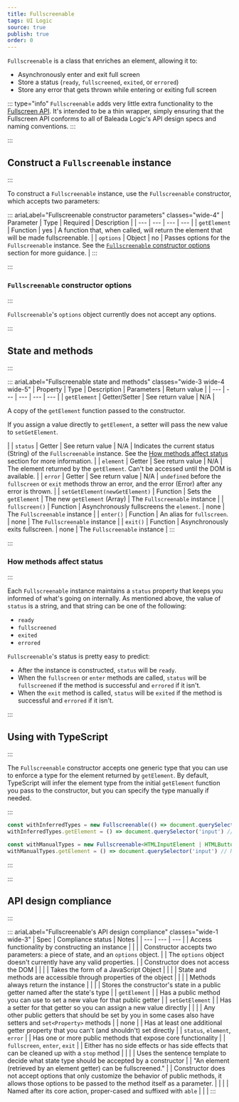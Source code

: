 ```yaml
---
title: Fullscreenable
tags: UI Logic
source: true
publish: true
order: 0
---
```


`Fullscreenable` is a class that enriches an element, allowing it to:
- Asynchronously enter and exit full screen
- Store a status (`ready`, `fullscreened`, `exited`, or `errored`)
- Store any error that gets thrown while entering or exiting full screen

::: type="info"
`Fullscreenable` adds very little extra functionality to the [Fullscreen API](https://developer.mozilla.org/en-US/docs/Web/API/Fullscreen_API). It's intended to be a thin wrapper, simply ensuring that the Fullscreen API conforms to all of Baleada Logic's API design specs and naming conventions.
:::


:::
## Construct a `Fullscreenable` instance
:::

To construct a `Fullscreenable` instance, use the `Fullscreenable` constructor, which accepts two parameters:

::: ariaLabel="Fullscreenable constructor parameters" classes="wide-4"
| Parameter | Type | Required | Description |
| --- | --- | --- | --- |
| `getElement` | Function | yes | A function that, when called, will return the element that will be made fullscreenable. |
| `options` | Object | no | Passes options for the `Fullscreenable` instance. See the [`Fullscreenable` constructor options](#Fullscreenable-constructor-options) section for more guidance. |
:::


:::
### `Fullscreenable` constructor options
:::

`Fullscreenable`'s `options` object currently does not accept any options.


:::
## State and methods
:::

::: ariaLabel="Fullscreenable state and methods" classes="wide-3 wide-4 wide-5"
| Property | Type | Description | Parameters | Return value |
| --- | --- | --- | --- | --- |
| `getElement` | Getter/Setter | See return value | N/A | <p>A copy of the `getElement` function passed to the constructor.</p><p>If you assign a value directly to `getElement`, a setter will pass the new value to `setGetElement`.</p> |
| `status` | Getter | See return value | N/A | Indicates the current status (String) of the `Fullscreenable` instance. See the [How methods affect status](#how-methods-affect-status) section for more information. |
| `element` | Getter | See return value | N/A | The element returned by the `getElement`. Can't be accessed until the DOM is available. |
| `error` | Getter | See return value | N/A | `undefined` before the `fullscreen` or `exit` methods throw an error, and the error (Error) after any error is thrown. |
| `setGetElement(newGetElement)` | Function | Sets the `getElement` | The new `getElement` (Array) | The `Fullscreenable` instance |
| `fullscreen()` | Function | Asynchronously fullscreens the `element`. | none | The `Fullscreenable` instance |
| `enter()` | Function | An alias for `fullscreen`. | none | The `Fullscreenable` instance |
| `exit()` | Function | Asynchronously exits fullscreen. | none | The `Fullscreenable` instance |
:::


:::
### How methods affect status
:::

Each `Fullscreenable` instance maintains a `status` property that keeps you informed of what's going on internally. As mentioned above, the value of `status` is a string, and that string can be one of the following:
- `ready`
- `fullscreened`
- `exited`
- `errored`

`Fullscreenable`'s status is pretty easy to predict:
- After the instance is constructed, `status` will be `ready`.
- When the `fullscreen` or `enter` methods are called, `status` will be `fullscreened` if the method is successful and `errored` if it isn't.
- When the `exit` method is called, `status` will be `exited` if the method is successful and `errored` if it isn't.


:::
## Using with TypeScript
:::

The `Fullscreenable` constructor accepts one generic type that you can use to enforce a type for the element returned by `getElement`. By default, TypeScript will infer the element type from the initial `getElement` function you pass to the constructor, but you can specify the type manually if needed.

:::
```ts
const withInferredTypes = new Fullscreenable(() => document.querySelector('button'))
withInferredTypes.getElement = () => document.querySelector('input') // Type error

const withManualTypes = new Fullscreenable<HTMLInputElement | HTMLButtonElement>(() => document.querySelector('button'))
withManualTypes.getElement = () => document.querySelector('input') // No type error
```
:::


:::
## API design compliance
:::

::: ariaLabel="Fullscreenable's API design compliance"  classes="wide-1 wide-3"
| Spec | Compliance status | Notes |
| --- | --- | --- |
| Access functionality by constructing an instance | <BrandApiDesignSpecCheckmark /> |  |
| Constructor accepts two parameters: a piece of state, and an `options` object. | <BrandApiDesignSpecCheckmark /> | The `options` object doesn't currently have any valid properties. |
| Constructor does not access the DOM | <BrandApiDesignSpecCheckmark /> |  |
| Takes the form of a JavaScript Object | <BrandApiDesignSpecCheckmark /> |  |
| State and methods are accessible through properties of the object | <BrandApiDesignSpecCheckmark /> |  |
| Methods always return the instance | <BrandApiDesignSpecCheckmark /> |  |
| Stores the constructor's state in a public getter named after the state's type | <BrandApiDesignSpecCheckmark /> | `getElement`  |
| Has a public method you can use to set a new value for that public getter | <BrandApiDesignSpecCheckmark /> | `setGetElement` |
| Has a setter for that getter so you can assign a new value directly | <BrandApiDesignSpecCheckmark /> |  |
| Any other public getters that should be set by you in some cases also have setters and `set<Property>` methods | <BrandApiDesignSpecCheckmark /> | none |
| Has at least one additional getter property that you can't (and shouldn't) set directly | <BrandApiDesignSpecCheckmark /> | `status`, `element`, `error` |
| Has one or more public methods that expose core functionality | <BrandApiDesignSpecCheckmark /> | `fullscreen`, `enter`, `exit` |
| Either has no side effects or has side effects that can be cleaned up with a `stop` method | <BrandApiDesignSpecCheckmark /> |  |
| Uses the sentence template to decide what state type should be accepted by a constructor | <BrandApiDesignSpecCheckmark /> | "An element (retrieved by an element getter) can be fullscreened." |
| Constructor does not accept options that only customize the behavior of public methods, it allows those options to be passed to the method itself as a parameter. | <BrandApiDesignSpecCheckmark /> | |
| Named after its core action, proper-cased and suffixed with `able` | <BrandApiDesignSpecCheckmark /> | |
:::

